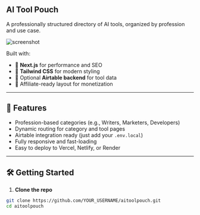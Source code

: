 ## AI Tool Pouch

A professionally structured directory of AI tools, organized by profession and use case.

![screenshot](https://github.com/user-attachments/assets/fa5b8a20-3db8-4c67-9289-11d9668f1a52)

Built with:

- 🧱 **Next.js** for performance and SEO
- 🎨 **Tailwind CSS** for modern styling
- 🔌 Optional **Airtable backend** for tool data
- 💸 Affiliate-ready layout for monetization

---

## 🚀 Features

- Profession-based categories (e.g., Writers, Marketers, Developers)
- Dynamic routing for category and tool pages
- Airtable integration ready (just add your `.env.local`)
- Fully responsive and fast-loading
- Easy to deploy to Vercel, Netlify, or Render

---

## 🛠️ Getting Started

1. **Clone the repo**

```bash
git clone https://github.com/YOUR_USERNAME/aitoolpouch.git
cd aitoolpouch

